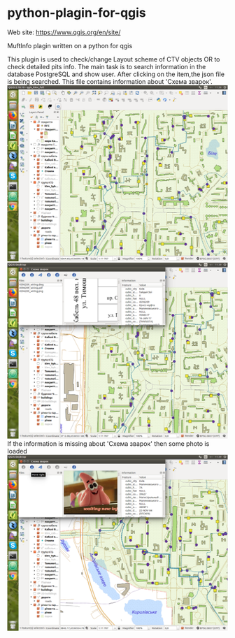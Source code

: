 # python-plagin-for-qgis
  Web site: https://www.qgis.org/en/site/
  
  MuftInfo plagin written on a python for qgis
  
  This plugin is used to check/change Layout scheme of CTV objects OR to check detailed pits info.
  The main task is to search information in the database PostgreSQL and show user. After clicking on the item,the json file is being searched. This file contains information about 'Схема зварок'.
![](1.png)
![](2.png)
If the information is missing about 'Схема зварок' then some photo is loaded
![](3.png)
